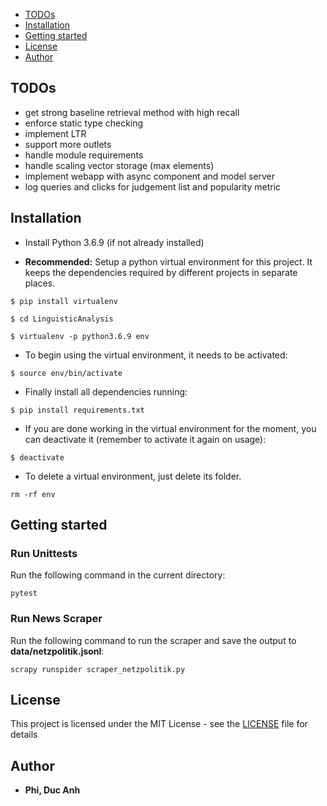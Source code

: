 
- [TODOs](#todos)
- [Installation](#installation)
- [Getting started](#getting-started)
- [License](#license)
- [Author](#author)

## TODOs
- get strong baseline retrieval method with high recall
- enforce static type checking
- implement LTR
- support more outlets
- handle module requirements
- handle scaling vector storage (max elements)
- implement webapp with async component and model server
- log queries and clicks for judgement list and popularity metric

## Installation
* Install Python 3.6.9 (if not already installed)

* **Recommended:**
Setup a python virtual environment for this project. It keeps the dependencies required by different projects in separate places.

```
$ pip install virtualenv

$ cd LinguisticAnalysis

$ virtualenv -p python3.6.9 env
```
* To begin using the virtual environment, it needs to be activated:

```
$ source env/bin/activate
```

* Finally install all dependencies running:

```
$ pip install requirements.txt
```

* If you are done working in the virtual environment for the moment, you can deactivate it (remember to activate it again on usage):

```
$ deactivate
```

* To delete a virtual environment, just delete its folder.

```
rm -rf env
```

## Getting started
### Run Unittests

Run the following command in the current directory:

```
pytest
```

### Run News Scraper

Run the following command to run the scraper and save the output to **data/netzpolitik.jsonl**:

```
scrapy runspider scraper_netzpolitik.py
```


## License

This project is licensed under the MIT License - see the [LICENSE](LICENSE) file for details

## Author

* **Phi, Duc Anh**